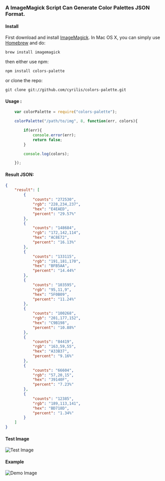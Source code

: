 ### A ImageMagick Script Can Generate Color Palettes JSON Format.

#### Install

First download and install  [ImageMagick](http://www.imagemagick.org/). In Mac OS X, you can simply use [Homebrew](http://mxcl.github.io/homebrew/) and do:

    brew install imagemagick

then either use npm:

    npm install colors-palette

or clone the repo:

    git clone git://github.com/cyrilis/colors-palette.git

#### Usage :

```javascript
    var colorPalette = require("colors-palette");

    colorPalette("/path/to/img", 8, function(err, colors){

        if(err){
            console.error(err);
            return false;
        }

        console.log(colors);

    });
```
#### Result JSON:
```json
{
    "result": [
        {
            "counts": "272530",
            "rgb": "228,234,237",
            "hex": "E4EAED",
            "percent": "29.57%"
        },
        {
            "counts": "148684",
            "rgb": "172,142,114",
            "hex": "AC8E72",
            "percent": "16.13%"
        },
        {
            "counts": "133115",
            "rgb": "191,181,170",
            "hex": "BFB5AA",
            "percent": "14.44%"
        },
        {
            "counts": "103595",
            "rgb": "95,11,9",
            "hex": "5F0B09",
            "percent": "11.24%"
        },
        {
            "counts": "100268",
            "rgb": "201,177,152",
            "hex": "C9B198",
            "percent": "10.88%"
        },
        {
            "counts": "84419",
            "rgb": "163,59,55",
            "hex": "A33B37",
            "percent": "9.16%"
        },
        {
            "counts": "66604",
            "rgb": "57,20,15",
            "hex": "39140F",
            "percent": "7.23%"
        },
        {
            "counts": "12385",
            "rgb": "189,113,141",
            "hex": "BD718D",
            "percent": "1.34%"
        }
    ]
}
```

#### Test Image
![Test Image](https://github.com/cyrilis/color-palette/raw/master/test.jpg)
#### Example
![Demo Image](https://github.com/cyrilis/color-palette/raw/master/test_demo.png)


